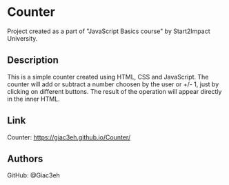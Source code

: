 # Counter
Project created as a part of "JavaScript Basics course" by Start2Impact University.  

## Description
This is a simple counter created using HTML, CSS and JavaScript.
The counter will add or subtract a number choosen by the user or +/- 1, just by clicking on different buttons.
The result of the operation will appear directly in the inner HTML.

## Link
Counter: https://giac3eh.github.io/Counter/

## Authors
GitHub: @Giac3eh
